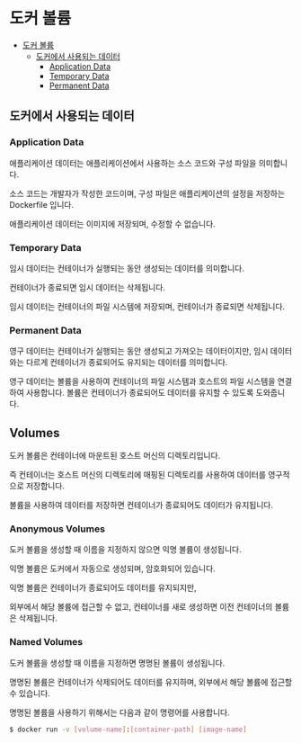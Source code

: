 # 도커 볼륨 

- [도커 볼륨](#도커-볼륨)
  - [도커에서 사용되는 데이터](#도커에서-사용되는-데이터)
    - [Application Data](#application-data)
    - [Temporary Data](#temporary-data)
    - [Permanent Data](#permanent-data)

## 도커에서 사용되는 데이터

### Application Data 

애플리케이션 데이터는 애플리케이션에서 사용하는 소스 코드와 구성 파일을 의미합니다.

소스 코드는 개발자가 작성한 코드이며, 구성 파일은 애플리케이션의 설정을 저장하는 Dockerfile 입니다.

애플리케이션 데이터는 이미지에 저장되며, 수정할 수 없습니다.

### Temporary Data

임시 데이터는 컨테이너가 실행되는 동안 생성되는 데이터를 의미합니다.

컨테이너가 종료되면 임시 데이터는 삭제됩니다.

임시 데이터는 컨테이너의 파일 시스템에 저장되며, 컨테이너가 종료되면 삭제됩니다.

### Permanent Data

영구 데이터는 컨테이너가 실행되는 동안 생성되고 가져오는 데이터이지만,
임시 데이터와는 다르게 컨테이너가 종료되어도 유지되는 데이터를 의미합니다.

영구 데이터는 볼륨을 사용하여 컨테이너의 파일 시스템과 호스트의 파일 시스템을 연결하여 사용합니다.
볼륨은 컨테이너가 종료되어도 데이터를 유지할 수 있도록 도와줍니다.

## Volumes

도커 볼륨은 컨테이너에 마운트된 호스트 머신의 디렉토리입니다.

즉 컨테이너는 호스트 머신의 디렉토리에 매핑된 디렉토리를 사용하여 데이터를 영구적으로 저장합니다.

볼륨을 사용하여 데이터를 저장하면 컨테이너가 종료되어도 데이터가 유지됩니다.

### Anonymous Volumes

도커 볼륨을 생성할 때 이름을 지정하지 않으면 익명 볼륨이 생성됩니다.

익명 볼륨은 도커에서 자동으로 생성되며, 암호화되어 있습니다. 

익명 볼륨은 컨테이너가 종료되어도 데이터를 유지되지만,

외부에서 해당 볼륨에 접근할 수 없고,
컨테이너를 새로 생성하면 이전 컨테이너의 볼륨은 삭제됩니다.

### Named Volumes

도커 볼륨을 생성할 때 이름을 지정하면 명명된 볼륨이 생성됩니다.

명명된 볼륨은 컨테이너가 삭제되어도 데이터를 유지하며,
외부에서 해당 볼륨에 접근할 수 있습니다.

명명된 볼륨을 사용하기 위해서는 다음과 같이 명령어를 사용합니다.

```bash
$ docker run -v [volume-name]:[container-path] [image-name]
```


